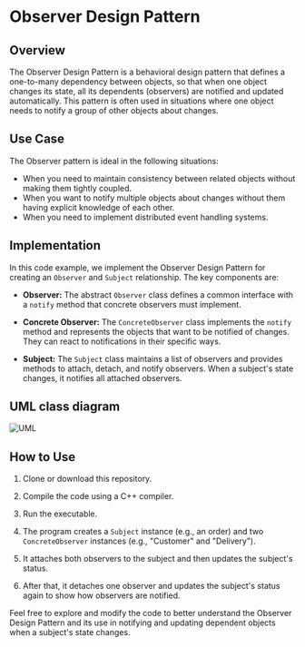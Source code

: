 # Observer Design Pattern

## Overview

The Observer Design Pattern is a behavioral design pattern that defines a one-to-many dependency between objects, so that when one object changes its state, all its dependents (observers) are notified and updated automatically. This pattern is often used in situations where one object needs to notify a group of other objects about changes.

## Use Case

The Observer pattern is ideal in the following situations:

- When you need to maintain consistency between related objects without making them tightly coupled.
- When you want to notify multiple objects about changes without them having explicit knowledge of each other.
- When you need to implement distributed event handling systems.

## Implementation

In this code example, we implement the Observer Design Pattern for creating an `Observer` and `Subject` relationship. The key components are:

- **Observer:** The abstract `Observer` class defines a common interface with a `notify` method that concrete observers must implement.

- **Concrete Observer:** The `ConcreteObserver` class implements the `notify` method and represents the objects that want to be notified of changes. They can react to notifications in their specific ways.

- **Subject:** The `Subject` class maintains a list of observers and provides methods to attach, detach, and notify observers. When a subject's state changes, it notifies all attached observers.

## UML class diagram
![UML]("https://github.com/rohithooda10/Design-Patterns/tree/bb9c8d49af70e9c2ec32c936ade34538cd0e8ee9/Observer/UML.png")

## How to Use

1. Clone or download this repository.

2. Compile the code using a C++ compiler.

3. Run the executable.

4. The program creates a `Subject` instance (e.g., an order) and two `ConcreteObserver` instances (e.g., "Customer" and "Delivery").

5. It attaches both observers to the subject and then updates the subject's status.

6. After that, it detaches one observer and updates the subject's status again to show how observers are notified.

Feel free to explore and modify the code to better understand the Observer Design Pattern and its use in notifying and updating dependent objects when a subject's state changes.

